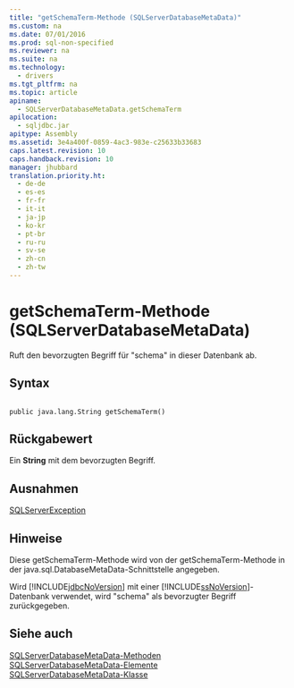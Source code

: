 ```yaml
---
title: "getSchemaTerm-Methode (SQLServerDatabaseMetaData)"
ms.custom: na
ms.date: 07/01/2016
ms.prod: sql-non-specified
ms.reviewer: na
ms.suite: na
ms.technology: 
  - drivers
ms.tgt_pltfrm: na
ms.topic: article
apiname: 
  - SQLServerDatabaseMetaData.getSchemaTerm
apilocation: 
  - sqljdbc.jar
apitype: Assembly
ms.assetid: 3e4a400f-0859-4ac3-983e-c25633b33683
caps.latest.revision: 10
caps.handback.revision: 10
manager: jhubbard
translation.priority.ht: 
  - de-de
  - es-es
  - fr-fr
  - it-it
  - ja-jp
  - ko-kr
  - pt-br
  - ru-ru
  - sv-se
  - zh-cn
  - zh-tw
---
```

# getSchemaTerm-Methode (SQLServerDatabaseMetaData)
  Ruft den bevorzugten Begriff für "schema" in dieser Datenbank ab.  
  
## Syntax  
  
```  
  
public java.lang.String getSchemaTerm()  
```  
  
## Rückgabewert  
 Ein **String** mit dem bevorzugten Begriff.  
  
## Ausnahmen  
 [SQLServerException](../content/SQLServerException-Class.md)  
  
## Hinweise  
 Diese getSchemaTerm\-Methode wird von der getSchemaTerm\-Methode in der java.sql.DatabaseMetaData\-Schnittstelle angegeben.  
  
 Wird [!INCLUDE[jdbcNoVersion](../content/includes/jdbcNoVersion_md.md)] mit einer [!INCLUDE[ssNoVersion](../content/includes/ssNoVersion_md.md)]\-Datenbank verwendet, wird "schema" als bevorzugter Begriff zurückgegeben.  
  
## Siehe auch  
 [SQLServerDatabaseMetaData-Methoden](../content/SQLServerDatabaseMetaData-Methods.md)   
 [SQLServerDatabaseMetaData-Elemente](../content/SQLServerDatabaseMetaData-Members.md)   
 [SQLServerDatabaseMetaData-Klasse](../content/SQLServerDatabaseMetaData-Class.md)  
  
  